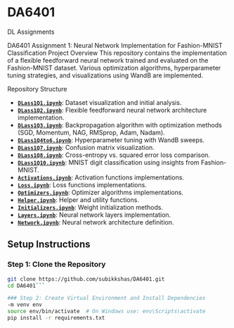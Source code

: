 # DA6401
DL Assignments

DA6401 Assignment 1: Neural Network Implementation for Fashion-MNIST Classification
Project Overview
This repository contains the implementation of a flexible feedforward neural network trained and evaluated on the Fashion-MNIST dataset. Various optimization algorithms, hyperparameter tuning strategies, and visualizations using WandB are implemented.

Repository Structure
- [**`DLass1Q1.ipynb`**](https://github.com/subikkshas/DA6401/blob/main/DLass1Q1.ipynb): Dataset visualization and initial analysis.
- [**`DLass1Q2.ipynb`**](https://github.com/subikkshas/DA6401/blob/main/DLass1Q2.ipynb): Flexible feedforward neural network architecture implementation.
- [**`DLass1Q3.ipynb`**](https://github.com/subikkshas/DA6401/blob/main/DLass1Q3.ipynb): Backpropagation algorithm with optimization methods (SGD, Momentum, NAG, RMSprop, Adam, Nadam).
- [**`DLass1Q4to6.ipynb`**](https://github.com/subikkshas/DA6401/blob/main/DLass1Q4to6.ipynb): Hyperparameter tuning with WandB sweeps.
- [**`DLass1Q7.ipynb`**](https://github.com/subikkshas/DA6401/blob/main/DLass1Q7.ipynb): Confusion matrix visualization.
- [**`DLass1Q8.ipynb`**](https://github.com/subikkshas/DA6401/blob/main/DLass1Q8.ipynb): Cross-entropy vs. squared error loss comparison.
- [**`DLass1Q10.ipynb`**](https://github.com/subikkshas/DA6401/blob/main/DLass1Q10.ipynb): MNIST digit classification using insights from Fashion-MNIST.
- [**`Activations.ipynb`**](https://github.com/subikkshas/DA6401/blob/main/Activations.ipynb): Activation functions implementations.
- [**`Loss.ipynb`**](https://github.com/subikkshas/DA6401/blob/main/Loss.ipynb): Loss functions implementations.
- [**`Optimizers.ipynb`**](https://github.com/subikkshas/DA6401/blob/main/Optimizers.ipynb): Optimizer algorithms implementations.
- [**`Helper.ipynb`**](https://github.com/subikkshas/DA6401/blob/main/Helper.ipynb): Helper and utility functions.
- [**`Initializers.ipynb`**](https://github.com/subikkshas/DA6401/blob/main/Initializers.ipynb): Weight initialization methods.
- [**`Layers.ipynb`**](https://github.com/subikkshas/DA6401/blob/main/Layers.ipynb): Neural network layers implementation.
- [**`Network.ipynb`**](https://github.com/subikkshas/DA6401/blob/main/Network.ipynb): Neural network architecture definition.


## Setup Instructions

### Step 1: Clone the Repository
```bash
git clone https://github.com/subikkshas/DA6401.git
cd DA6401```

### Step 2: Create Virtual Environment and Install Dependencies
-m venv env
source env/bin/activate  # On Windows use: env\Scripts\activate
pip install -r requirements.txt
